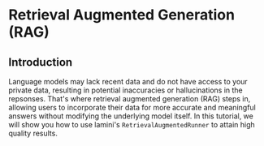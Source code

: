 # Retrieval Augmented Generation (RAG)

## Introduction

Language models may lack recent data and do not have access to your
private data, resulting in potential inaccuracies or hallucinations in the
repsonses.
That's where retrieval augmented generation (RAG) steps in, allowing users to
incorporate their data for more accurate and meaningful answers without
modifying the underlying model itself.
In this tutorial, we will show you how to use lamini's
`RetrievalAugmentedRunner` to attain high quality results.